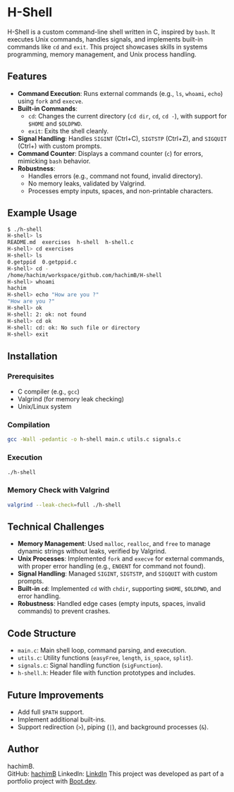 # H-Shell

H-Shell is a custom command-line shell written in C, inspired by `bash`. It executes Unix commands, handles signals, and implements built-in commands like `cd` and `exit`. This project showcases skills in systems programming, memory management, and Unix process handling.

## Features

- **Command Execution**: Runs external commands (e.g., `ls`, `whoami`, `echo`) using `fork` and `execve`.
- **Built-in Commands**:
  - `cd`: Changes the current directory (`cd dir`, `cd`, `cd -`), with support for `$HOME` and `$OLDPWD`.
  - `exit`: Exits the shell cleanly.
- **Signal Handling**: Handles `SIGINT` (Ctrl+C), `SIGTSTP` (Ctrl+Z), and `SIGQUIT` (Ctrl+\) with custom prompts.
- **Command Counter**: Displays a command counter (`c`) for errors, mimicking `bash` behavior.
- **Robustness**:
  - Handles errors (e.g., command not found, invalid directory).
  - No memory leaks, validated by Valgrind.
  - Processes empty inputs, spaces, and non-printable characters.

## Example Usage

```bash
$ ./h-shell
H-shell> ls
README.md  exercises  h-shell  h-shell.c
H-shell> cd exercises
H-shell> ls
0.getppid  0.getppid.c
H-shell> cd -
/home/hachim/workspace/github.com/hachimB/H-shell
H-shell> whoami
hachim
H-shell> echo "How are you ?"
"How are you ?"
H-shell> ok
H-shell: 2: ok: not found
H-shell> cd ok
H-shell: cd: ok: No such file or directory
H-shell> exit
```

## Installation

### Prerequisites
- C compiler (e.g., `gcc`)
- Valgrind (for memory leak checking)
- Unix/Linux system

### Compilation
```bash
gcc -Wall -pedantic -o h-shell main.c utils.c signals.c
```

### Execution
```bash
./h-shell
```

### Memory Check with Valgrind
```bash
valgrind --leak-check=full ./h-shell
```

## Technical Challenges

- **Memory Management**: Used `malloc`, `realloc`, and `free` to manage dynamic strings without leaks, verified by Valgrind.
- **Unix Processes**: Implemented `fork` and `execve` for external commands, with proper error handling (e.g., `ENOENT` for command not found).
- **Signal Handling**: Managed `SIGINT`, `SIGTSTP`, and `SIGQUIT` with custom prompts.
- **Built-in `cd`**: Implemented `cd` with `chdir`, supporting `$HOME`, `$OLDPWD`, and error handling.
- **Robustness**: Handled edge cases (empty inputs, spaces, invalid commands) to prevent crashes.

## Code Structure

- `main.c`: Main shell loop, command parsing, and execution.
- `utils.c`: Utility functions (`easyFree`, `length`, `is_space`, `split`).
- `signals.c`: Signal handling function (`sigFunction`).
- `h-shell.h`: Header file with function prototypes and includes.

## Future Improvements

- Add full `$PATH` support.
- Implement additional built-ins.
- Support redirection (`>`), piping (`|`), and background processes (`&`).

## Author

hachimB.  
GitHub: [hachimB](https://github.com/hachimB) 
LinkedIn: [LinkdIn](https://www.linkedin.com/in/hachim-boubacar-475831254/) 
This project was developed as part of a portfolio project with [Boot.dev](https://www.boot.dev/).